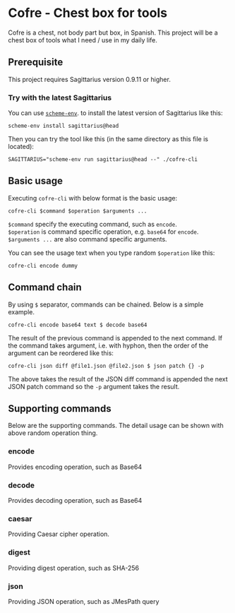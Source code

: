 Cofre - Chest box for tools
===========================

Cofre is a chest, not body part but box, in Spanish. This project
will be a chest box of tools what I need / use in my daily life.

Prerequisite
------------

This project requires Sagittarius version 0.9.11 or higher.

### Try with the latest Sagittarius

You can use [`scheme-env`](https://github.com/ktakashi/scheme-env). 
to install the latest version of Sagittarius like this:

```shell
scheme-env install sagittarius@head
```

Then you can try the tool like this (in the same directory as this
file is located):

```shell
SAGITTARIUS="scheme-env run sagittarius@head --" ./cofre-cli
```


Basic usage
-----------

Executing `cofre-cli` with below format is the basic usage:

```shell
cofre-cli $command $operation $arguments ...
```

`$command` specify the executing command, such as `encode`.  
`$operation` is command specific operation, e.g. `base64` for `encode`.   
`$arguments ...` are also command specific arguments.

You can see the usage text when you type random `$operation` like this:

```shell
cofre-cli encode dummy
```

Command chain
-------------

By using `$` separator, commands can be chained. Below is a simple example.

```shell
cofre-cli encode base64 text $ decode base64
```

The result of the previous command is appended to the next command. If the
command takes argument, i.e. with hyphon, then the order of the argument
can be reordered like this:

```shell
cofre-cli json diff @file1.json @file2.json $ json patch {} -p
```

The above takes the result of the JSON diff command is appended the
next JSON patch command so the `-p` argument takes the result.


Supporting commands
-------------------

Below are the supporting commands. The detail usage can be shown
with above random operation thing.

### encode

Provides encoding operation, such as Base64

### decode

Provides decoding operation, such as Base64

### caesar

Providing Caesar cipher operation.

### digest

Providing digest operation, such as SHA-256

### json

Providing JSON operation, such as JMesPath query
